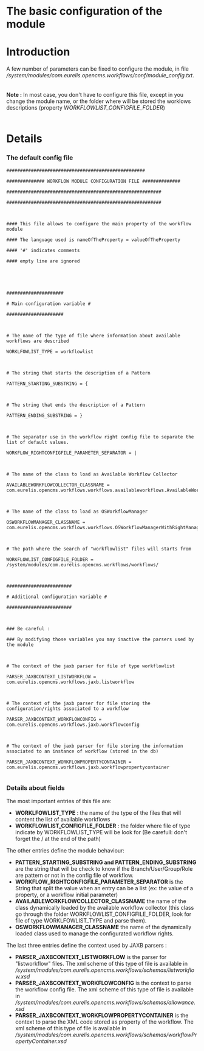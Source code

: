 <h1>The basic configuration of the module<h1>

<h1>Introduction</h1>

A few number of parameters can be fixed to configure the module, in file  <i>/system/modules/com.eurelis.opencms.workflows/conf/module_config.txt</i>.<br>
<br>
<br>
<b>Note :</b> In most case, you don't have to configure this file, except in you change the module name, or the folder where will be stored the worklows descriptions (property <i>WORKFLOWLIST_CONFIGFILE_FOLDER</i>)<br>
<br>
<h1>Details</h1>

<h3>The default config file</h3>

<pre><code>###################################################<br>
############## WORKFLOW MODULE CONFIGURATION FILE ##############<br>
#########################################################<br>
#########################################################<br>
<br>
#### This file allows to configure the main property of the workflow module<br>
#### The language used is nameOfTheProperty = valueOfTheProperty<br>
#### '#' indicates comments<br>
#### empty line are ignored<br>
<br>
<br>
#####################<br>
# Main configuration variable #<br>
#####################<br>
<br>
# The name of the type of file where information about available workflows are described<br>
WORKLFOWLIST_TYPE = workflowlist<br>
<br>
# The string that starts the description of a Pattern<br>
PATTERN_STARTING_SUBSTRING = {<br>
<br>
# The string that ends the description of a Pattern<br>
PATTERN_ENDING_SUBSTRING = }<br>
<br>
# The separator use in the workflow right config file to separate the list of default values.<br>
WORKFLOW_RIGHTCONFIGFILE_PARAMETER_SEPARATOR = |<br>
<br>
# The name of the class to load as Available Workflow Collector<br>
AVAILABLEWORKFLOWCOLLECTOR_CLASSNAME = com.eurelis.opencms.workflows.workflows.availableworkflows.AvailableWorkflowCollector<br>
<br>
# The name of the class to load as OSWorkflowManager<br>
OSWORKFLOWMANAGER_CLASSNAME = com.eurelis.opencms.workflows.workflows.OSWorkflowManagerWithRightManagement<br>
<br>
# The path where the search of "workflowlist" files will starts from<br>
WORKFLOWLIST_CONFIGFILE_FOLDER = /system/modules/com.eurelis.opencms.workflows/workflows/<br>
<br>
########################<br>
# Additional configuration variable #<br>
########################<br>
<br>
### Be careful :<br>
### By modifying those variables you may inactive the parsers used by the module<br>
<br>
# The context of the jaxb parser for file of type workflowlist<br>
PARSER_JAXBCONTEXT_LISTWORKFLOW = com.eurelis.opencms.workflows.jaxb.listworkflow<br>
<br>
# The context of the jaxb parser for file storing the configuration/rights associated to a workflow <br>
PARSER_JAXBCONTEXT_WORKFLOWCONFIG = com.eurelis.opencms.workflows.jaxb.workflowconfig<br>
<br>
# The context of the jaxb parser for file storing the information associated to an instance of workflow (stored in the db)<br>
PARSER_JAXBCONTEXT_WORKFLOWPROPERTYCONTAINER = com.eurelis.opencms.workflows.jaxb.workflowpropertycontainer <br>
</code></pre>

<h3>Details about fields</h3>

The most important entries of this file are:<br>
<ul><li><b>WORKLFOWLIST_TYPE</b> : the name of the type of the files that will content the list of available workflows<br>
</li><li><b>WORKFLOWLIST_CONFIGFILE_FOLDER</b> : the folder where file of type indicate by WORKFLOWLIST_TYPE will be look for (Be carefull:  don't forget the / at the end of the path)</li></ul>

The other entries define the module behaviour:<br>
<ul><li><b>PATTERN_STARTING_SUBSTRING and PATTERN_ENDING_SUBSTRING</b> are the string that will be check to know if the Branch/User/Group/Role are pattern or not in the config file of workflow.<br>
</li><li><b>WORKFLOW_RIGHTCONFIGFILE_PARAMETER_SEPARATOR</b> is the String that split the value when an entry can be a list (ex: the value of a property, or a workflow initial parameter)<br>
</li><li><b>AVAILABLEWORKFLOWCOLLECTOR_CLASSNAME</b> the name of the class dynamically loaded by the available workflow collector (this class go through the folder WORKFLOWLIST_CONFIGFILE_FOLDER, look for file of type WORKLFOWLIST_TYPE and parse them).<br>
</li><li><b>OSWORKFLOWMANAGER_CLASSNAME</b> the name of the dynamically loaded class used to manage the configurated workflow rights.</li></ul>

The last three entries define the context used by JAXB parsers :<br>
<ul><li><b>PARSER_JAXBCONTEXT_LISTWORKFLOW</b> is the parser for  "listworkflow" files. The xml scheme of this type of file is available in  <i>/system/modules/com.eurelis.opencms.workflows/schemas/listworkflow.xsd</i>
</li><li><b>PARSER_JAXBCONTEXT_WORKFLOWCONFIG</b> is the context to parse the workflow config file.  The xml scheme of this type of file is available in  <i>/system/modules/com.eurelis.opencms.workflows/schemas/allowance.xsd</i>
</li><li><b>PARSER_JAXBCONTEXT_WORKFLOWPROPERTYCONTAINER</b> is the context to parse the XML code stored as property of the workflow. The xml scheme of this type of file is available in  <i>/system/modules/com.eurelis.opencms.workflows/schemas/workflowPropertyContainer.xsd</i>